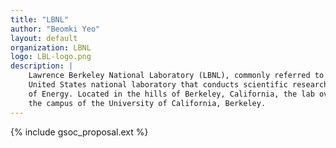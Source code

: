```yaml
---
title: "LBNL"
author: "Beomki Yeo"
layout: default
organization: LBNL
logo: LBL-logo.png
description: |
    Lawrence Berkeley National Laboratory (LBNL), commonly referred to as Berkeley Lab, is a 
    United States national laboratory that conducts scientific research on behalf of the Department 
    of Energy. Located in the hills of Berkeley, California, the lab overlooks 
    the campus of the University of California, Berkeley. 
---
```


{% include gsoc_proposal.ext %}